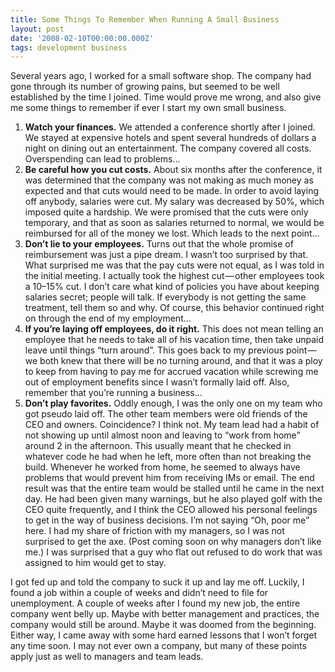 ```yaml
---
title: Some Things To Remember When Running A Small Business
layout: post
date: '2008-02-10T00:00:00.000Z'
tags: development business
---
```


Several years ago, I worked for a small software shop. The company had gone through its number of growing pains, but seemed to be well established by the time I joined. Time would prove me wrong, and also give me some things to remember if ever I start my own small business.

1.  **Watch your finances.** We attended a conference shortly after I joined. We stayed at expensive hotels and spent several hundreds of dollars a night on dining out an entertainment. The company covered all costs. Overspending can lead to problems…
2.  **Be careful how you cut costs.** About six months after the conference, it was determined that the company was not making as much money as expected and that cuts would need to be made. In order to avoid laying off anybody, salaries were cut. My salary was decreased by 50%, which imposed quite a hardship. We were promised that the cuts were only temporary, and that as soon as salaries returned to normal, we would be reimbursed for all of the money we lost. Which leads to the next point…
3.  **Don’t lie to your employees.** Turns out that the whole promise of reimbursement was just a pipe dream. I wasn’t too surprised by that. What surprised me was that the pay cuts were not equal, as I was told in the initial meeting. I actually took the highest cut — other employees took a 10–15% cut. I don’t care what kind of policies you have about keeping salaries secret; people will talk. If everybody is not getting the same treatment, tell them so and why. Of course, this behavior continued right on through the end of my employment…
4.  **If you’re laying off employees, do it right.** This does not mean telling an employee that he needs to take all of his vacation time, then take unpaid leave until things “turn around”. This goes back to my previous point — we both knew that there will be no turning around, and that it was a ploy to keep from having to pay me for accrued vacation while screwing me out of employment benefits since I wasn’t formally laid off. Also, remember that you’re running a business…
5.  **Don’t play favorites.** Oddly enough, I was the only one on my team who got pseudo laid off. The other team members were old friends of the CEO and owners. Coincidence? I think not. My team lead had a habit of not showing up until almost noon and leaving to “work from home” around 2 in the afternoon. This usually meant that he checked in whatever code he had when he left, more often than not breaking the build. Whenever he worked from home, he seemed to always have problems that would prevent him from receiving IMs or email. The end result was that the entire team would be stalled until he came in the next day. He had been given many warnings, but he also played golf with the CEO quite frequently, and I think the CEO allowed his personal feelings to get in the way of business decisions. I’m not saying “Oh, poor me” here. I had my share of friction with my managers, so I was not surprised to get the axe. (Post coming soon on why managers don’t like me.) I was surprised that a guy who flat out refused to do work that was assigned to him would get to stay.

I got fed up and told the company to suck it up and lay me off. Luckily, I found a job within a couple of weeks and didn’t need to file for unemployment. A couple of weeks after I found my new job, the entire company went belly up. Maybe with better management and practices, the company would still be around. Maybe it was doomed from the beginning. Either way, I came away with some hard earned lessons that I won’t forget any time soon. I may not ever own a company, but many of these points apply just as well to managers and team leads.
